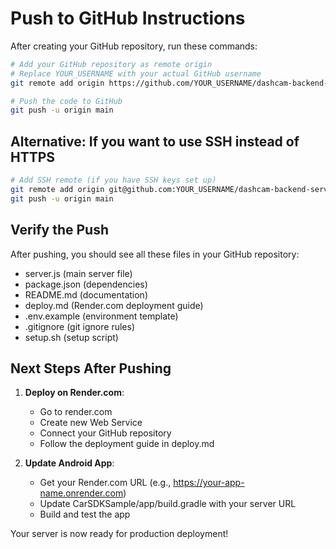 # Push to GitHub Instructions

After creating your GitHub repository, run these commands:

```bash
# Add your GitHub repository as remote origin
# Replace YOUR_USERNAME with your actual GitHub username
git remote add origin https://github.com/YOUR_USERNAME/dashcam-backend-server.git

# Push the code to GitHub
git push -u origin main
```

## Alternative: If you want to use SSH instead of HTTPS

```bash
# Add SSH remote (if you have SSH keys set up)
git remote add origin git@github.com:YOUR_USERNAME/dashcam-backend-server.git
git push -u origin main
```

## Verify the Push

After pushing, you should see all these files in your GitHub repository:

- server.js (main server file)
- package.json (dependencies)
- README.md (documentation)
- deploy.md (Render.com deployment guide)
- .env.example (environment template)
- .gitignore (git ignore rules)
- setup.sh (setup script)

## Next Steps After Pushing

1. **Deploy on Render.com**:

   - Go to render.com
   - Create new Web Service
   - Connect your GitHub repository
   - Follow the deployment guide in deploy.md

2. **Update Android App**:
   - Get your Render.com URL (e.g., https://your-app-name.onrender.com)
   - Update CarSDKSample/app/build.gradle with your server URL
   - Build and test the app

Your server is now ready for production deployment!

